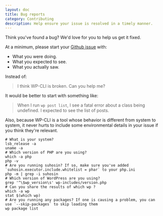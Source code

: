 ```yaml
---
layout: doc
title: Bug reports
category: Contributing
description: Help ensure your issue is resolved in a timely manner.
---
```


Think you've found a bug? We'd love for you to help us get it fixed.

At a minimum, please start your [Github issue](https://github.com/wp-cli/wp-cli/issues) with:

* What you were doing.
* What you expected to see.
* What you actually saw.

Instead of:

> I think WP-CLI is broken. Can you help me?

It would be better to start with something like:

> When I run `wp post list`, I see a fatal error about a class being undefined. I expected to see the list of posts.

Also, because WP-CLI is a tool whose behavior is different from system to system, it never hurts to include some environmental details in your issue if you think they're relevant.

    # What is your system?
    lsb_release -a
    uname -a
    # Which version of PHP are you using?
    which -a php
    php -v
    # Are you running suhosin? If so, make sure you've added `suhosin.executor.include.whitelist = phar` to your php.ini
    php -m | grep -i suhosin
    # Which version of WordPress are you using?
    grep '^\$wp_version\s' wp-includes/version.php
    # Can you share the results of which wp ?
    which -a wp
    stat $(which wp)
    # Are you running any packages? If one is causing a problem, you can use `--skip-packages` to skip loading them
    wp package list

